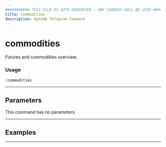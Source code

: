 ```yaml
---
########### THIS FILE IS AUTO GENERATED - ANY CHANGES WILL BE VOID ###########
title: commodities
description: OpenBB Telegram Command
---
```


# commodities

Futures and commodities overview.

### Usage

```python wordwrap
/commodities
```

---

## Parameters

This command has no parameters



---

## Examples


---
